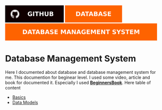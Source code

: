 [![GITHUB PROFILE](./asset/badge/github.svg)](https:://www.github.com/Tazri)
[![REPOSITORY](./asset/badge/database_orangebg_whitetext.svg
)](https://github.com/Tazri/database)
[![REPOSITORY](./asset/badge/dbms_orangebg_whitetext.svg)](https://github.com/Tazri/database)

Database Management System
==========================
Here I documented about database and database management system for me. This documention for beginear level. I used some video, article and book for documented it. Especially I used **[BeginnersBook](https://beginnersbook.com/2015/04/dbms-tutorial/)**.  Here table of content 

- [Basics](./00.Basics/basics.md)
- [Data Models](./01.data_models/data_models.md)
